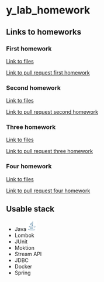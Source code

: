 # y_lab_homework
## Links to homeworks
### First homework

[Link to files](homework1)

[Link to pull request first homework](https://github.com/xfn3t/y_lab_homework/pull/1/files)


### Second homework
[Link to files](homework2)

[Link to pull request second homework](https://github.com/xfn3t/y_lab_homework/pull/7)

### Three homework
[Link to files](homework3)

[Link to pull request three homework](https://github.com/xfn3t/y_lab_homework/pull/8)

### Four homework
[Link to files](homework4)

[Link to pull request four homework](https://github.com/xfn3t/y_lab_homework/pull/9)

## Usable stack
- Java<img src="https://raw.githubusercontent.com/vscode-icons/vscode-icons/master/icons/file_type_java.svg" width="30" height="30" />
- Lombok
- JUnit
- Moktion
- Stream API
- JDBC
- Docker
- Spring
